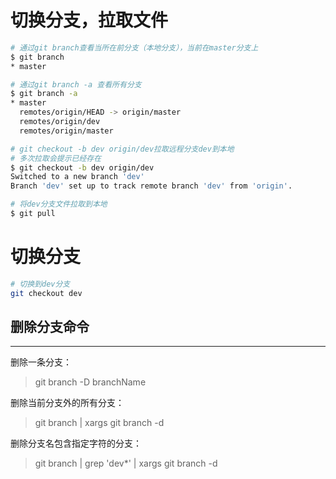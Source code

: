 # 切换分支，拉取文件

```bash
# 通过git branch查看当所在前分支（本地分支），当前在master分支上
$ git branch
* master

# 通过git branch -a 查看所有分支
$ git branch -a
* master
  remotes/origin/HEAD -> origin/master
  remotes/origin/dev
  remotes/origin/master

# git checkout -b dev origin/dev拉取远程分支dev到本地
# 多次拉取会提示已经存在
$ git checkout -b dev origin/dev
Switched to a new branch 'dev'
Branch 'dev' set up to track remote branch 'dev' from 'origin'.

# 将dev分支文件拉取到本地
$ git pull

```

# 切换分支

```bash
# 切换到dev分支
git checkout dev
```

## 删除分支命令

------

删除一条分支：

> git branch -D branchName

删除当前分支外的所有分支：

> git branch | xargs git branch -d

删除分支名包含指定字符的分支：

> git branch | grep 'dev*' | xargs git branch -d
